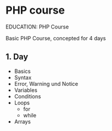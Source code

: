 # PHP course

EDUCATION: PHP Course

Basic PHP Course, concepted for 4 days

## 1. Day 
- Basics
- Syntax
- Error, Warning und Notice
- Variables
- Conditions
- Loops
  - for
  - while
- Arrays
